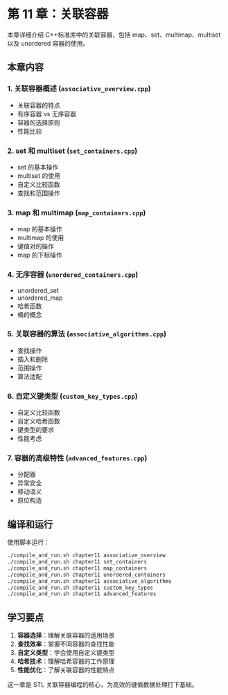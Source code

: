 # 第 11 章：关联容器

本章详细介绍 C++标准库中的关联容器，包括 map、set、multimap、multiset 以及 unordered 容器的使用。

## 本章内容

### 1. 关联容器概述 (`associative_overview.cpp`)

- 关联容器的特点
- 有序容器 vs 无序容器
- 容器的选择原则
- 性能比较

### 2. set 和 multiset (`set_containers.cpp`)

- set 的基本操作
- multiset 的使用
- 自定义比较函数
- 查找和范围操作

### 3. map 和 multimap (`map_containers.cpp`)

- map 的基本操作
- multimap 的使用
- 键值对的操作
- map 的下标操作

### 4. 无序容器 (`unordered_containers.cpp`)

- unordered_set
- unordered_map
- 哈希函数
- 桶的概念

### 5. 关联容器的算法 (`associative_algorithms.cpp`)

- 查找操作
- 插入和删除
- 范围操作
- 算法适配

### 6. 自定义键类型 (`custom_key_types.cpp`)

- 自定义比较函数
- 自定义哈希函数
- 键类型的要求
- 性能考虑

### 7. 容器的高级特性 (`advanced_features.cpp`)

- 分配器
- 异常安全
- 移动语义
- 原位构造

## 编译和运行

使用脚本运行：

```bash
./compile_and_run.sh chapter11 associative_overview
./compile_and_run.sh chapter11 set_containers
./compile_and_run.sh chapter11 map_containers
./compile_and_run.sh chapter11 unordered_containers
./compile_and_run.sh chapter11 associative_algorithms
./compile_and_run.sh chapter11 custom_key_types
./compile_and_run.sh chapter11 advanced_features
```

## 学习要点

1. **容器选择**：理解关联容器的适用场景
2. **查找效率**：掌握不同容器的查找性能
3. **自定义类型**：学会使用自定义键类型
4. **哈希技术**：理解哈希容器的工作原理
5. **性能优化**：了解关联容器的性能特点

这一章是 STL 关联容器编程的核心，为高效的键值数据处理打下基础。
